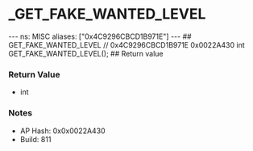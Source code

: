 # _GET_FAKE_WANTED_LEVEL

--- ns: MISC aliases: ["0x4C9296CBCD1B971E"] --- ## GET_FAKE_WANTED_LEVEL  // 0x4C9296CBCD1B971E 0x0022A430 int GET_FAKE_WANTED_LEVEL();   ## Return value

### Return Value
* int

### Notes
* AP Hash: 0x0x0022A430
* Build: 811

